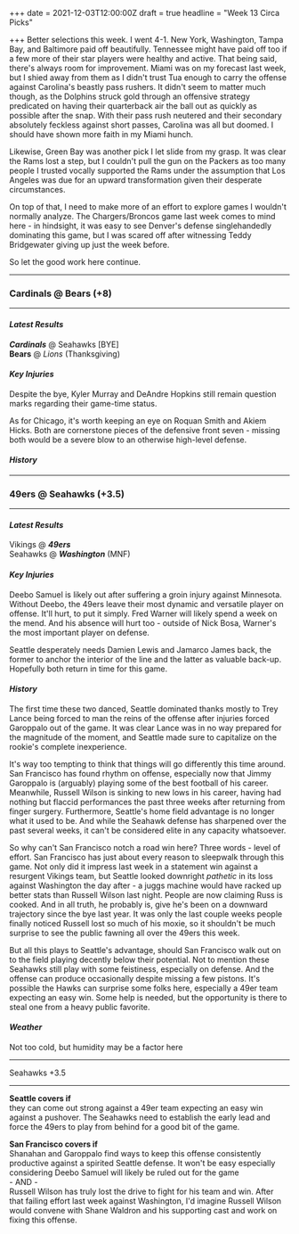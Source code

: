 +++
date = 2021-12-03T12:00:00Z
draft = true
headline = "Week 13 Circa Picks"

+++
Better selections this week. I went 4-1. New York, Washington, Tampa Bay, and Baltimore paid off beautifully. Tennessee might have paid off too if a few more of their star players were healthy and active. That being said, there's always room for improvement. Miami was on my forecast last week, but I shied away from them as I didn't trust Tua enough to carry the offense against Carolina's beastly pass rushers. It didn't seem to matter much though, as the Dolphins struck gold through an offensive strategy predicated on having their quarterback air the ball out as quickly as possible after the snap. With their pass rush neutered and their secondary absolutely feckless against short passes, Carolina was all but doomed. I should have shown more faith in my Miami hunch.

Likewise, Green Bay was another pick I let slide from my grasp. It was clear the Rams lost a step, but I couldn't pull the gun on the Packers as too many people I trusted vocally supported the Rams under the assumption that Los Angeles was due for an upward transformation given their desperate circumstances.

On top of that, I need to make more of an effort to explore games I wouldn't normally analyze. The Chargers/Broncos game last week comes to mind here - in hindsight, it was easy to see Denver's defense singlehandedly dominating this game, but I was scared off after witnessing Teddy Bridgewater giving up just the week before.

So let the good work here continue.

***

### Cardinals @ Bears (+8)

***

#### _Latest Results_

**_Cardinals_** @ Seahawks \[BYE\]  
**Bears** @ _Lions_ (Thanksgiving)

#### _Key Injuries_

Despite the bye, Kyler Murray and DeAndre Hopkins still remain question marks regarding their game-time status.

As for Chicago, it's worth keeping an eye on Roquan Smith and Akiem Hicks.  Both are cornerstone pieces of the defensive front seven - missing both would be a severe blow to an otherwise high-level defense.

#### _History_

***

### 49ers @ Seahawks (+3.5)

***

#### _Latest Results_

Vikings @ **_49ers_**  
Seahawks @ **_Washington_** (MNF)

#### _Key Injuries_

Deebo Samuel is likely out after suffering a groin injury against Minnesota. Without Deebo, the 49ers leave their most dynamic and versatile player on offense. It'll hurt, to put it simply. Fred Warner will likely spend a week on the mend. And his absence will hurt too - outside of Nick Bosa, Warner's the most important player on defense.

Seattle desperately needs Damien Lewis and Jamarco James back, the former to anchor the interior of the line and the latter as valuable back-up. Hopefully both return in time for this game.

#### _History_

The first time these two danced, Seattle dominated thanks mostly to Trey Lance being forced to man the reins of the offense after injuries forced Garoppalo out of the game.  It was clear Lance was in no way prepared for the magnitude of the moment, and Seattle made sure to capitalize on the rookie's complete inexperience. 

It's way too tempting to think that things will go differently this time around.  San Francisco has found rhythm on offense, especially now that Jimmy Garoppalo is (arguably) playing some of the best football of his career. Meanwhile, Russell Wilson is sinking to new lows in his career, having had nothing but flaccid performances the past three weeks after returning from finger surgery. Furthermore, Seattle's home field advantage is no longer what it used to be. And while the Seahawk defense has sharpened over the past several weeks, it can't be considered elite in any capacity whatsoever. 

So why can't San Francisco notch a road win here? Three words - level of effort. San Francisco has just about every reason to sleepwalk through this game. Not only did it impress last week in a statement win against a resurgent Vikings team, but Seattle looked downright _pathetic_ in its loss against Washington the day after - a juggs machine would have racked up better stats than Russell Wilson last night. People are now claiming Russ is cooked. And in all truth, he probably is, give he's been on a downward trajectory since the bye last year. It was only the last couple weeks people finally noticed Russell lost so much of his moxie, so it shouldn't be much surprise to see the public fawning all over the 49ers this week.

But all this plays to Seattle's advantage, should San Francisco walk out on to the field playing decently below their potential. Not to mention these Seahawks still play with some feistiness, especially on defense. And the offense can produce occasionally despite missing a few pistons. It's possible the Hawks can surprise some folks here, especially a 49er team expecting an easy win. Some help is needed, but the opportunity is there to steal one from a heavy public favorite. 

#### _Weather_

Not too cold, but humidity may be a factor here

***

Seahawks +3.5

***

**Seattle covers if**  
they can come out strong against a 49er team expecting an easy win against a pushover. The Seahawks need to establish the early lead and force the 49ers to play from behind for a good bit of the game.

**San Francisco covers if**  
Shanahan and Garoppalo find ways to keep this offense consistently productive against a spirited Seattle defense. It won't be easy especially considering Deebo Samuel will likely be ruled out for the game  
\- AND -  
Russell Wilson has truly lost the drive to fight for his team and win. After that  failing effort last week against Washington, I'd imagine Russell Wilson would convene with Shane Waldron and his supporting cast and work on fixing this offense.

 